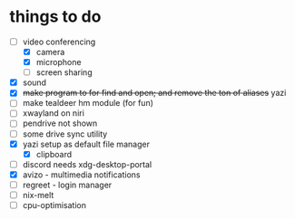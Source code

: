 # things to do

- [ ] video conferencing
  - [x] camera
  - [x] microphone
  - [ ] screen sharing
- [x] sound
- [x] ~~make program to for find and open; and remove the ton of aliases~~ yazi
- [ ] make tealdeer hm module (for fun)
- [ ] xwayland on niri
- [ ] pendrive not shown
- [ ] some drive sync utility
- [x] yazi setup as default file manager
  - [x] clipboard
- [ ] discord needs xdg-desktop-portal
- [x] avizo - multimedia notifications
- [ ] regreet - login manager
- [ ] nix-melt
- [ ] cpu-optimisation